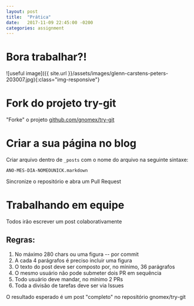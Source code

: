```yaml
---
layout: post
title:  "Prática"
date:   2017-11-09 22:45:00 -0200
categories: assignment
---
```

# Bora trabalhar?!

![useful image]({{ site.url }}/assets/images/glenn-carstens-peters-203007.jpg){:class="img-responsive"}

# Fork do projeto try-git

"Forke" o projeto [github.com/gnomex/try-git](https://github.com/gnomex/try-git)

# Criar a sua página no blog

Criar arquivo dentro de `_posts` com o nome do arquivo na seguinte sintaxe:

```
ANO-MES-DIA-NOMEOUNICK.markdown
```

Sincronize o repositório e abra um Pull Request

# Trabalhando em equipe

Todos irão escrever um post colaborativamente

## Regras:

1. No máximo 280 chars ou uma figura -- por commit
2. A cada 4 parágrafos é preciso  incluir uma figura
4. O texto do post deve ser composto por, no mínimo, 36 parágrafos
5. O mesmo usuário não pode submeter dois PR em sequência
6. Todo usuário deve mandar, no mínimo 2 PRs
7. Toda a divisão de tarefas deve ser via Issues

O resultado esperado é um post "completo" no repositório gnomex/try-git
